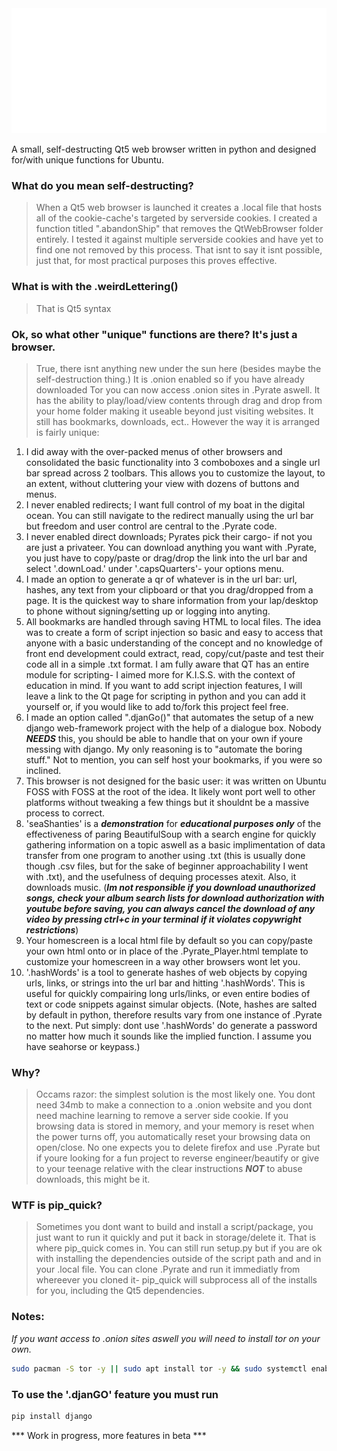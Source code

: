 <img src="Pyrate.svg" width="800" height="200">

A small, self-destructing Qt5 web browser written in python and designed for/with unique functions for Ubuntu.

### What do you mean self-destructing? ###
> When a Qt5 web browser is launched it creates a .local file that hosts all of the cookie-cache's targeted by serverside cookies. I created a function titled ".abandonShip" that removes the QtWebBrowser folder entirely. I tested it against multiple serverside cookies and have yet to find one not removed by this process. That isnt to say it isnt possible, just that, for most practical purposes this proves effective.

### What is with the .weirdLettering() ###
> That is Qt5 syntax

### Ok, so what other "unique" functions are there? It's just a browser. ###
> True, there isnt anything new under the sun here (besides maybe the self-destruction thing.) It is .onion enabled so if you have already downloaded Tor you can now access .onion sites in .Pyrate aswell. It has the ability to play/load/view contents through drag and drop from your home folder making it useable beyond just visiting websites. It still has bookmarks, downloads, ect.. However the way it is arranged is fairly unique:

1. I did away with the over-packed menus of other browsers and consolidated the basic functionality into 3 comboboxes and a single url bar spread across 2 toolbars. This allows you to customize the layout, to an extent, without cluttering your view with dozens of buttons and menus.
2. I never enabled redirects; I want full control of my boat in the digital ocean. You can still navigate to the redirect manually using the url bar but freedom and user control are central to the .Pyrate code.
3. I never enabled direct downloads; Pyrates pick their cargo- if not you are just a privateer. You can download anything you want with .Pyrate, you just have to copy/paste or drag/drop the link into the url bar and select '.downLoad.' under '.capsQuarters'- your options menu.
4. I made an option to generate a qr of whatever is in the url bar: url, hashes, any text from your clipboard or that you drag/dropped from a page. It is the quickest way to share information from your lap/desktop to phone without signing/setting up or logging into anyting.
5. All bookmarks are handled through saving HTML to local files. The idea was to create a form of script injection so basic and easy to access that anyone with a basic understanding of the concept and no knowledge of front end development could extract, read, copy/cut/paste and test their code all in a simple .txt format. I am fully aware that QT has an entire module for scripting- I aimed more for K.I.S.S. with the context of education in mind. If you want to add script injection features, I will leave a link to the Qt page for scripting in python and you can add it yourself or, if you would like to add to/fork this project feel free.
6. I made an option called ".djanGo()" that automates the setup of a new django web-framework project with the help of a dialogue box. Nobody ***NEEDS*** this, you should be able to handle that on your own if youre messing with django. My only reasoning is to "automate the boring stuff." Not to mention, you can self host your bookmarks, if you were so inclined.
7. This browser is not designed for the basic user: it was written on Ubuntu FOSS with FOSS at the root of the idea. It likely wont port well to other platforms without tweaking a few things but it shouldnt be a massive process to correct.
8. 'seaShanties' is a ***demonstration*** for ***educational purposes only*** of the effectiveness of paring BeautifulSoup with a search engine for quickly gathering information on a topic aswell as a basic implimentation of data transfer from one program to another using .txt (this is usually done though .csv files, but for the sake of beginner approachability I went with .txt), and the usefulness of dequing processes atexit. Also, it downloads music. (***Im not responsible if you download unauthorized songs, check your album search lists for download authorization with youtube before saving, you can always cancel the download of any video by pressing ctrl+c in your terminal if it violates copywright restrictions***)
9. Your homescreen is a local html file by default so you can copy/paste your own html onto or in place of the .Pyrate_Player.html template to customize your homescreen in a way other browsers wont let you.
10. '.hashWords' is a tool to generate hashes of web objects by copying urls, links, or strings into the url bar and hitting '.hashWords'. This is useful for quickly compairing long urls/links, or even entire bodies of text or code snippets against simular objects. (Note, hashes are salted by default in python, therefore results vary from one instance of .Pyrate to the next. Put simply: dont use '.hashWords' do generate a password no matter how much it sounds like the implied function. I assume you have seahorse or keypass.) 

### Why? ###
> Occams razor: the simplest solution is the most likely one. You dont need 34mb to make a connection to a .onion website and you dont need machine learning to remove a server side cookie. If you browsing data is stored in memory, and your memory is reset when the power turns off, you automatically reset your browsing data on open/close.
> No one expects you to delete firefox and use .Pyrate but if youre looking for a fun project to reverse engineer/beautify or give to your teenage relative with the clear instructions ***NOT*** to abuse downloads, this might be it.

### WTF is pip_quick? ###
> Sometimes you dont want to build and install a script/package, you just want to run it quickly and put it back in storage/delete it. That is where pip_quick comes in. You can still run setup.py but if you are ok with installing the dependencies outside of the script path and and in your .local file. You can clone .Pyrate and run it immediatly from whereever you cloned it- pip_quick will subprocess all of the installs for you, including the Qt5 dependencies.

### Notes: ###
*If you want access to .onion sites aswell you will need to install tor on your own.*

```BASH
sudo pacman -S tor -y || sudo apt install tor -y && sudo systemctl enable tor && sudo systemctl start tor
```

### To use the '.djanGO' feature you must run ###

```BASH
pip install django
```

*** Work in progress, more features in beta ***
